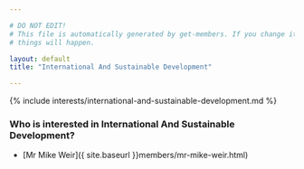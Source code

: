 ```yaml
---

# DO NOT EDIT!
# This file is automatically generated by get-members. If you change it, bad
# things will happen.

layout: default
title: "International And Sustainable Development"

---
```


{% include interests/international-and-sustainable-development.md %}

### Who is interested in International And Sustainable Development?


* [Mr Mike Weir]({ site.baseurl }}members/mr-mike-weir.html)
